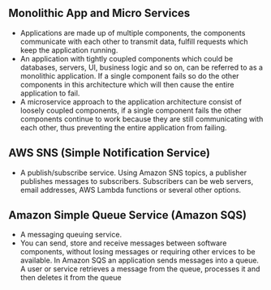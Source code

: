 ## Monolithic App and Micro Services
- Applications are made up of multiple components, the components communicate with each other to transmit data, fulfill requests which keep the application running. 
- An application with tightly coupled components which could be databases, servers, UI, business logic and so on, can be referred to as a monolithic application. If a single component fails so do the other components in this architecture which will then cause the entire application to fail.
- A microservice approach to the application architecture consist of loosely coupled components, if a single component fails the other components continue to work because they are still communicating with each other, thus preventing the entire application from failing.

## AWS SNS (Simple Notification Service)
- A publish/subscribe service. Using Amazon SNS topics, a publisher publishes messages to subscribers. Subscribers can be web servers, email addresses, AWS Lambda functions or several other options.

## Amazon Simple Queue Service (Amazon SQS)
- A messaging queuing service.
- You can send, store and receive messages between software components, without losing messages or requiring other ervices to be available. In Amazon SQS an application sends messages into a queue. A user or service retrieves a message from the queue, processes it and then deletes it from the queue